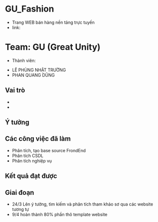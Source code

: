 # GU_Fashion
- Trang WEB bán hàng nền tảng trực tuyến
- link: 

# Team: GU (Great Unity) 
- Thành viên: 
+ LÊ PHÙNG NHẬT TRƯỜNG
+ PHAN QUANG DŨNG

## Vai trò 
-
- 
## Ý tưởng
## Các công việc đã làm
- Phân tích, tạo base source FrondEnd
- Phân tích CSDL
- Phân tích nghiệp vụ

## Kết quả đạt được

## Giai đoạn
- 24/3 Lên ý tưởng, tìm kiếm và phân tích tham khảo sơ qua các website tương tự
- 9/4 hoàn thành 80% phần thô template website